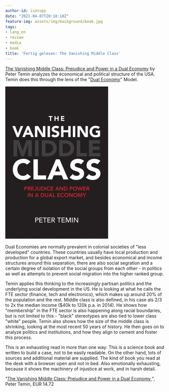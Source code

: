 ```yaml
---
author-id: isotopp
date: "2021-04-07T20:18:18Z"
feature-img: assets/img/background/book.jpg
tags:
- lang_en
- review
- media
- book
title: 'Fertig gelesen: The Vanishing Middle Class'
---
```

[The Vanishing Middle Class: Prejudice and Power in a Dual Economy](https://www.amazon.de/Vanishing-Middle-Class-Prejudice-Economy-ebook/dp/B08BT2XDNT) by Peter Temin analyzes the economical and political structure of the USA. Temin does this through the lens of the "[Dual Economy](https://en.wikipedia.org/wiki/Dual_economy)" Model.

[![](/uploads/2021/04/vanishing-middle-class.jpg)](https://www.amazon.de/Vanishing-Middle-Class-Prejudice-Economy-ebook/dp/B08BT2XDNT)

Dual Economies are normally prevalent in colonial societies of "less developed" countries. These countries usually have local production and production for a global export market, and besides economical and income structures around this separation, there are also social segration and a certain degree of isolation of the social groups from each other - in politics as well as attempts to prevent social migration into the higher ranked group.

Temin applies this thinking to the increasingly partisan politics and the underlying social development in the US. He is looking at what he calls the FTE sector (finance, tech and electronics), which makes up around 20% of the population and the rest. Middle class is also defined, in his case als 2/3 to 2x the median income ($40k to 120k p.a. in 2014). He shows how "membership" in the FTE sector is also happening along racial boundaries, but is not limited to this - "black" stereotypes are also tied to lower class "white" people. Temin also shows how the size of the middle class is shrinking, looking at the most recent 50 years of history. He then goes on to analyze politics and institutions, and how they align to cement and foster this process.

This is an exhausting read in more than one way: This is a science book and written to build a case, not to be easily readable. On the other hand, lots of sources and additional material are supplied. The kind of book you read at the desk with a browser open and not in bed. Also emotionally exhausting, because it shows the machinery of injustice at work, and in harsh detail.

"[The Vanishing Middle Class: Prejudice and Power in a Dual Economy ](https://www.amazon.de/Vanishing-Middle-Class-Prejudice-Economy-ebook/dp/B08BT2XDNT)", Peter Temin, EUR 14.72